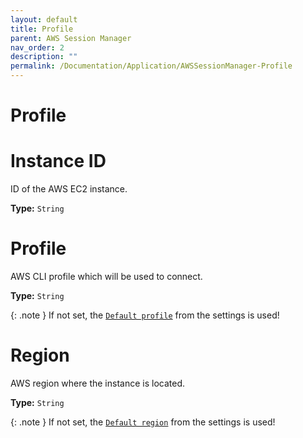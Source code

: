 ```yaml
---
layout: default
title: Profile
parent: AWS Session Manager
nav_order: 2
description: ""
permalink: /Documentation/Application/AWSSessionManager-Profile
---
```


# Profile

# Instance ID

ID of the AWS EC2 instance.

**Type:** `String`

# Profile

AWS CLI profile which will be used to connect.

**Type:** `String`

{: .note }
If not set, the [`Default profile`](#default-profile) from the settings is used!

# Region

AWS region where the instance is located.

**Type:** `String`

{: .note }
If not set, the [`Default region`](#default-region) from the settings is used!
